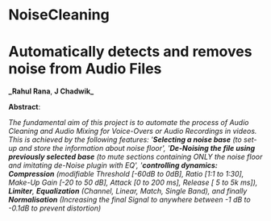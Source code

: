 # NoiseCleaning
# Automatically detects and removes noise from Audio Files
**_Rahul Rana**, **J Chadwik_**

**Abstract**:

_The fundamental aim of this project is to automate the process of Audio Cleaning and Audio Mixing for Voice-Overs or Audio Recordings in videos. This is achieved by the following features: '**Selecting a noise base** (to set-up and store the information about noise floor', '**De-Noising the file using previously selected base** (to mute sections containing ONLY the noise floor and imitating de-Noise plugin with EQ', '**controlling dynamics:** **Compression** (modifiable Threshold [-60dB to 0dB], Ratio [1:1 to 1:30], Make-Up Gain [-20 to 50 dB], Attack [0 to 200 ms], Release [ 5 to 5k ms]), **Limiter**, **Equalization** (Channel, Linear, Match, Single Band), and finally **Normalisation** (Increasing the final Signal to anywhere between -1 dB to -0.1dB to prevent distortion)_

